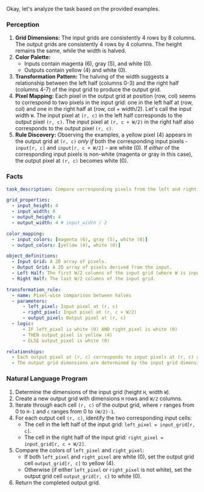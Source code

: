Okay, let's analyze the task based on the provided examples.

### Perception

1.  **Grid Dimensions:** The input grids are consistently 4 rows by 8 columns. The output grids are consistently 4 rows by 4 columns. The height remains the same, while the width is halved.
2.  **Color Palette:**
    *   Inputs contain magenta (6), gray (5), and white (0).
    *   Outputs contain yellow (4) and white (0).
3.  **Transformation Pattern:** The halving of the width suggests a relationship between the left half (columns 0-3) and the right half (columns 4-7) of the input grid to produce the output grid.
4.  **Pixel Mapping:** Each pixel in the output grid at position (row, col) seems to correspond to two pixels in the input grid: one in the left half at (row, col) and one in the right half at (row, col + width/2). Let's call the input width `W`. The input pixel at `(r, c)` in the left half corresponds to the output pixel `(r, c)`. The input pixel at `(r, c + W/2)` in the right half also corresponds to the output pixel `(r, c)`.
5.  **Rule Discovery:** Observing the examples, a yellow pixel (4) appears in the output grid at `(r, c)` *only if* both the corresponding input pixels - `input[r, c]` and `input[r, c + W/2]` - are white (0). If *either* of the corresponding input pixels is non-white (magenta or gray in this case), the output pixel at `(r, c)` becomes white (0).

### Facts


```yaml
task_description: Compare corresponding pixels from the left and right halves of the input grid to determine the output pixel color.

grid_properties:
  - input_height: 4
  - input_width: 8
  - output_height: 4
  - output_width: 4 # input_width / 2

color_mapping:
  - input_colors: [magenta (6), gray (5), white (0)]
  - output_colors: [yellow (4), white (0)]

object_definitions:
  - Input Grid: A 2D array of pixels.
  - Output Grid: A 2D array of pixels derived from the input.
  - Left Half: The first W/2 columns of the input grid (where W is input width).
  - Right Half: The last W/2 columns of the input grid.

transformation_rule:
  - name: Pixel-wise comparison between halves
  - parameters:
      - left_pixel: Input pixel at (r, c)
      - right_pixel: Input pixel at (r, c + W/2)
      - output_pixel: Output pixel at (r, c)
  - logic:
      - IF left_pixel is white (0) AND right_pixel is white (0)
      - THEN output_pixel is yellow (4)
      - ELSE output_pixel is white (0)

relationships:
  - Each output pixel at (r, c) corresponds to input pixels at (r, c) and (r, c + W/2).
  - The output grid dimensions are determined by the input grid dimensions (height stays the same, width is halved).
```


### Natural Language Program

1.  Determine the dimensions of the input grid (height `H`, width `W`).
2.  Create a new output grid with dimensions `H` rows and `W/2` columns.
3.  Iterate through each cell `(r, c)` of the output grid, where `r` ranges from 0 to `H-1` and `c` ranges from 0 to `(W/2)-1`.
4.  For each output cell `(r, c)`, identify the two corresponding input cells:
    *   The cell in the left half of the input grid: `left_pixel = input_grid[r, c]`.
    *   The cell in the right half of the input grid: `right_pixel = input_grid[r, c + W/2]`.
5.  Compare the colors of `left_pixel` and `right_pixel`:
    *   If both `left_pixel` and `right_pixel` are white (0), set the output grid cell `output_grid[r, c]` to yellow (4).
    *   Otherwise (if either `left_pixel` or `right_pixel` is not white), set the output grid cell `output_grid[r, c]` to white (0).
6.  Return the completed output grid.